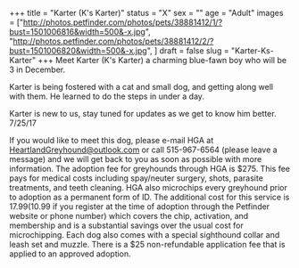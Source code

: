 +++
title = "Karter (K's Karter)"
status = "X"
sex = ""
age = "Adult"
images = ["http://photos.petfinder.com/photos/pets/38881412/1/?bust=1501006816&width=500&-x.jpg",
"http://photos.petfinder.com/photos/pets/38881412/2/?bust=1501006820&width=500&-x.jpg",
]
draft = false
slug = "Karter-Ks-Karter"
+++
Meet Karter (K's Karter) a charming blue-fawn boy who will be 3 in December.

Karter is being fostered with a cat and small dog, and getting along well with them. He learned to do the steps in under a day.

Karter is new to us, stay tuned for updates as we get to know him better. 7/25/17

If you would like to meet this dog, please e-mail HGA at HeartlandGreyhound@outlook.com or call 515-967-6564 (please leave a message) and we will get back to you as soon as possible with more information. The adoption fee for greyhounds through HGA is $275. This fee pays for medical costs including spay/neuter surgery, shots, parasite treatments, and teeth cleaning. HGA also microchips every greyhound prior to adoption as a permanent form of ID. The additional cost for this service is $17.99 ($10.99 if you register at the time of adoption through the Petfinder website or phone number) which covers the chip, activation, and membership and is a substantial savings over the usual cost for microchipping. Each dog also comes with a special sighthound collar and leash set and muzzle. There is a $25 non-refundable application fee that is applied to an approved adoption.
